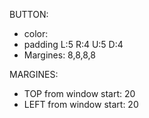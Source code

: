 BUTTON: 
* color: 
* padding L:5 R:4 U:5 D:4
* Margines: 8,8,8,8

MARGINES:
* TOP  from window start: 20
* LEFT from window start: 20